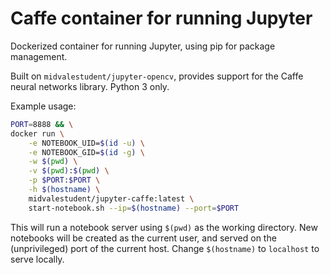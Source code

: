 # Caffe container for running Jupyter

Dockerized container for running Jupyter, using pip for package management.

Built on `midvalestudent/jupyter-opencv`, provides support for the Caffe neural
networks library.  Python 3 only.

Example usage:

```bash
PORT=8888 && \
docker run \
    -e NOTEBOOK_UID=$(id -u) \
    -e NOTEBOOK_GID=$(id -g) \
    -w $(pwd) \
    -v $(pwd):$(pwd) \
    -p $PORT:$PORT \
    -h $(hostname) \
    midvalestudent/jupyter-caffe:latest \
    start-notebook.sh --ip=$(hostname) --port=$PORT
```

This will run a notebook server using `$(pwd)` as the working directory.  New
notebooks will be created as the current user, and served on the (unprivileged)
port of the current host.  Change `$(hostname)` to `localhost` to serve locally.
